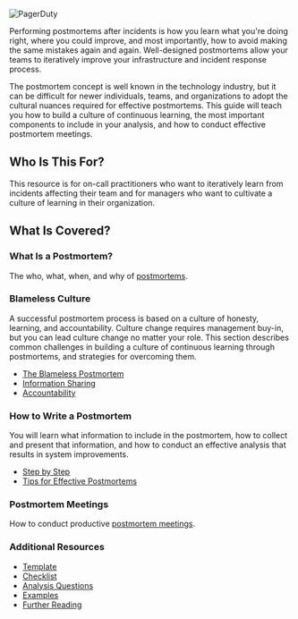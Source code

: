 ![PagerDuty](assets/img/headers/Postmortems-Title.png)

Performing postmortems after incidents is how you learn what you're doing right, where you could improve, and most importantly, how to avoid making the same mistakes again and again. Well-designed postmortems allow your teams to iteratively improve your infrastructure and incident response process.

The postmortem concept is well known in the technology industry, but it can be difficult for newer individuals, teams, and organizations to adopt the cultural nuances required for effective postmortems. This guide will teach you how to build a culture of continuous learning, the most important components to include in your analysis, and how to conduct effective postmortem meetings.

## Who Is This For?
This resource is for on-call practitioners who want to iteratively learn from incidents affecting their team and for managers who want to cultivate a culture of learning in their organization.

## What Is Covered?
### What Is a Postmortem?
The who, what, when, and why of [postmortems](what_is.md).

### Blameless Culture
A successful postmortem process is based on a culture of honesty, learning, and accountability. Culture change requires management buy-in, but you can lead culture change no matter your role. This section describes common challenges in building a culture of continuous learning through postmortems, and strategies for overcoming them.

- [The Blameless Postmortem](culture/blameless.md)
- [Information Sharing](culture/sharing.md)
- [Accountability](culture/accountability.md)

### How to Write a Postmortem
You will learn what information to include in the postmortem, how to collect and present that information, and how to conduct an effective analysis that results in system improvements.

- [Step by Step](how_to_write/writing.md)
- [Tips for Effective Postmortems](how_to_write/effective_postmortems.md)

### Postmortem Meetings
How to conduct productive [postmortem meetings](meeting.md).

### Additional Resources

- [Template](https://riskified.atlassian.net/wiki/spaces/DEV/pages/3306618888/Template+YYYY-MM-DD+Incident+Title)
- [Checklist](resources/checklist.md) <!-- TODO: Create Riskified-specific checklist -->
- [Analysis Questions](resources/analysis.md)
- [Examples](resources/examples.md)
- [Further Reading](resources/reading.md)
